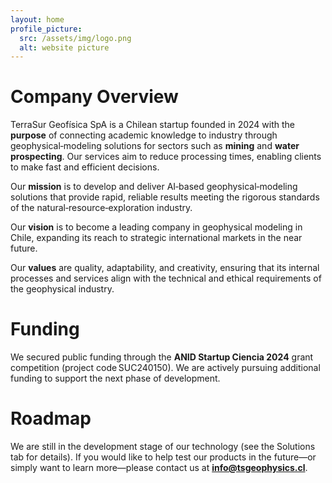 ```yaml
---
layout: home
profile_picture:
  src: /assets/img/logo.png
  alt: website picture
---
```

# Company Overview
TerraSur Geofísica SpA is a Chilean startup founded in 2024 with the **purpose** of connecting academic knowledge to industry through geophysical‑modeling solutions for sectors such as **mining** and **water prospecting**. Our services aim to reduce processing times, enabling clients to make fast and efficient decisions.

Our **mission** is to develop and deliver AI‑based geophysical‑modeling solutions that provide rapid, reliable results meeting the rigorous standards of the natural‑resource‑exploration industry.

Our **vision** is to become a leading company in geophysical modeling in Chile, expanding its reach to strategic international markets in the near future.

Our **values** are quality, adaptability, and creativity, ensuring that its internal processes and services align with the technical and ethical requirements of the geophysical industry.

# Funding
We secured public funding through the **ANID Startup Ciencia 2024** grant competition (project code SUC240150). We are actively pursuing additional funding to support the next phase of development.

# Roadmap 
We are still in the development stage of our technology (see the Solutions tab for details). If you would like to help test our products in the future—or simply want to learn more—please contact us at **info@tsgeophysics.cl**.

